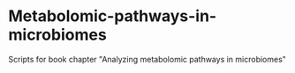 # Metabolomic-pathways-in-microbiomes
Scripts for book chapter "Analyzing metabolomic pathways in microbiomes"
